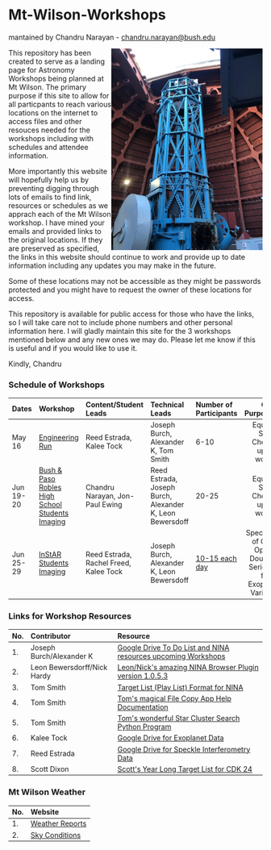 # Mt-Wilson-Workshops 

mantained by Chandru Narayan - [chandru.narayan@bush.edu](mailto://chandru.narayan@bush.edu)


<img src="IMG_9222.jpeg" align="right" width=300px />

This repository has been created to serve as a landing page for Astronomy Workshops being planned at Mt Wilson.  The primary purpose if this site to allow for all particpants to reach various locations on the internet to access files and other resouces needed for the workshops including with schedules and attendee information. 

More importantly this website will hopefully help us by preventing digging through lots of emails to find link, resources or schedules as we apprach each of the Mt Wilson workshop. I have mined your emails and provided links to the original locations. If they are preserved as specified, the links in this website should continue to work and provide up to date information including any updates you may make in the future.

Some of these locations may not be accessible as they might be passwords protected and you might have to request the owner of these locations for access.

This repository is available for public access for those who have the links, so I will take care not to include phone numbers and other personal information here.  I will gladly maintain this site for the 3 workshops mentioned below and any new ones we may do.  Please let me know if this is useful and if you would like to use it.

Kindly, Chandru

### Schedule of Workshops

Dates|Workshop|Content/Student Leads|Technical Leads|Number of Participants|Overall Purpose/Agenda
:---|:---|:---|:---|:---|:---:
May 16|[Engineering Run](engineering)|Reed Estrada, Kalee Tock|Joseph Burch, Alexander K, Tom Smith|6-10|Equipment & Software Checkout for upcoming workshops
Jun 19-20|[Bush & Paso Robles High School Students Imaging](bushpaso)|Chandru Narayan, Jon-Paul Ewing|Reed Estrada, Joseph Burch, Alexander K, Leon Bewersdoff|20-25|Equipment & Software Checkout for upcoming workshops
Jun 25-29|[InStAR Students Imaging](instar)|Reed Estrada, Rachel Freed, Kalee Tock|Joseph Burch, Alexander K, Leon Bewersdoff|[10-15 each day](https://chandrunarayan.github.io/Mt-Wilson-Workshops/instar/)|Speckle Imaging of Globular & Open luster Doubles, Time Series Imaging for new Exoplanets and Variable Stars


### Links for Workshop Resources

No.|Contributor|Resource
:---|:---|:---
1.|Joseph Burch/Alexander K|[Google Drive To Do List and NINA resources upcoming Workshops](https://drive.google.com/drive/folders/1N_8PJXVt-bxaEPOeWJJln_dxDEbLngll?usp=sharing)
2.|Leon Bewersdorff/Nick Hardy|[Leon/Nick's amazing NINA Browser Plugin version 1.0.5.3](https://drive.google.com/file/d/1DDfk6JIjIr8YannYIvoKHSm5wiio0v6d/view)
3.|Tom Smith|[Target List (Play List) Format for NINA](target_list_format.pdf)
4.|Tom Smith|[Tom's magical File Copy App Help Documentation](FileCopyHelp.pdf)
5.|Tom Smith|[Tom's wonderful Star Cluster Search Python Program]()
6.|Kalee Tock|[Google Drive for Exoplanet Data](https://drive.google.com/drive/olders/1bUdg7aniibfqsm30sNgyn3zKK5qs4tq0)
7.|Reed Estrada|[Google Drive for Speckle Interferometry Data](https://docs.google.com/document/u/0/d/1dFaNgAwE7uvuMEgTnrJmzSu0gu5Twrwv8XwlbSihxEw/edit)
8.|Scott Dixon|[Scott's Year Long Target List for CDK 24](year_long_target_list.csv)

### Mt Wilson Weather

No.|Website
:---|:---
1.|[Weather Reports](https://weather.com/weather/tenday/l/Mount+Wilson+CA?canonicalCityId=dc1d01b78da74c9db461d8308406a414dadaa965266dd2d52f1c94e928f19c5b)
2.|[Sky Conditions](https://www.cleardarksky.com/c/MtWilsonOBCAkey.html?1)
